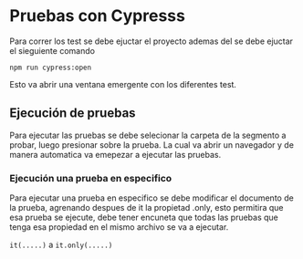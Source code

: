 # Pruebas con Cypresss

Para correr los test se debe ejuctar el proyecto ademas del se debe ejuctar el sieguiente comando

`npm run cypress:open`

Esto va abrir una ventana emergente con los diferentes test.

## Ejecución de pruebas

Para ejecutar las pruebas se debe selecionar la carpeta de la segmento a probar, luego presionar sobre la prueba. La cual va abrir un navegador y de manera automatica va emepezar a ejecutar las pruebas.

### Ejecución una prueba en especifico

Para ejecutar una prueba en especifico se debe modificar el documento de la prueba, agrenando despues de it la propietad .only, esto permitira que esa prueba se ejecute, debe tener encuneta que todas las pruebas que tenga esa propiedad en el mismo archivo se va a ejecutar.

`it(.....)` a `it.only(.....)`
